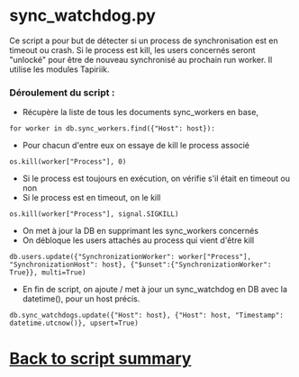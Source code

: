 # sync_watchdog.py

Ce script a pour but de détecter si un process de synchronisation est en timeout ou crash.
Si le process est kill, les users concernés seront "unlocké" pour être de nouveau synchronisé au prochain run worker.
Il utilise les modules Tapiriik.

### Déroulement du script :
- Récupère la liste de tous les documents sync_workers en base,
```
for worker in db.sync_workers.find({"Host": host}):
```
- Pour chacun d'entre eux on essaye de kill le process associé
```
os.kill(worker["Process"], 0)
```
- Si le process est toujours en exécution, on vérifie s'il était en timeout ou non
- Si le process est en timeout, on le kill
```
os.kill(worker["Process"], signal.SIGKILL)
```
- On met à jour la DB en supprimant les sync_workers concernés
- On débloque les users attachés au process qui vient d'être kill
```
db.users.update({"SynchronizationWorker": worker["Process"], "SynchronizationHost": host}, {"$unset":{"SynchronizationWorker": True}}, multi=True)
```
- En fin de script, on ajoute / met à jour un sync_watchdog en DB avec la datetime(), pour un host précis.
```
db.sync_watchdogs.update({"Host": host}, {"Host": host, "Timestamp": datetime.utcnow()}, upsert=True)
```

# [Back to script summary](000-script-summary.md)

